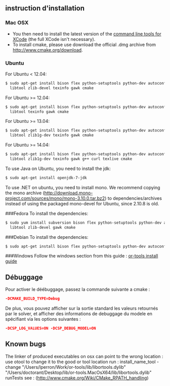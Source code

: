 ## instruction d'installation
### Mac OSX
* You then need to install the latest version of the [command line tools for XCode](https://developer.apple.com/downloads/index.action) (the full XCode isn't necessary).
* To install cmake, please use download the official .dmg archive from http://www.cmake.org/download.
### Ubuntu
For Ubuntu < 12.04:
```bash
$ sudo apt-get install bison flex python-setuptools python-dev autoconf \
  libtool zlib-devel texinfo gawk cmake
```
For Ubuntu >= 12.04:
```bash
$ sudo apt-get install bison flex python-setuptools python-dev autoconf \
  libtool texinfo gawk cmake
```
For Ubuntu >= 13.04:
```bash
$ sudo apt-get install bison flex python-setuptools python-dev autoconf \
  libtool zlib1g-dev texinfo gawk cmake
```
For Ubuntu >= 14.04:
```bash
$ sudo apt-get install bison flex python-setuptools python-dev autoconf \
  libtool zlib1g-dev texinfo gawk g++ curl texlive cmake
```
To use Java on Ubuntu, you need to install the jdk:
```bash
$ sudo apt-get install openjdk-7-jdk
```
To use .NET on ubuntu, you need to install mono. We recommend copying the mono archive (http://download.mono-project.com/sources/mono/mono-3.10.0.tar.bz2) to dependencies/archives instead of using the packaged mono-devel for Ubuntu, since 2.10.8 is old.

###Fedora
To install the dependencies:
```bash
$ sudo yum install subversion bison flex python-setuptools python-dev autoconf \
  libtool zlib-devel gawk cmake
```
###Debian
To install the dependencies:
```bash
$ sudo apt-get install bison flex python-setuptools python-dev autoconf libtool \
```
###Windows
Follow the windows section from this guide : [or-tools install guide](https://developers.google.com/optimization/installing#source_windows)

## Débuggage
Pour activer le déébuggage, passez la commande suivante a cmake :
```cmake
-DCMAKE_BUILD_TYPE=Debug
```
De plus, vous pouvez afficher sur la sortie standard les valeurs retournés par le solver, et afficher des informations de debuggage du modele en spécifiant via les options suivantes :
```cmake
-DCSP_LOG_VALUES=ON -DCSP_DEBUG_MODEL=ON
```

## Known bugs
The linker of produced executables on osx can point to the wrong location : use otool to change it to the good or tool location
run : install_name_tool -change "/Users/lperron/Work/or-tools/lib/libortools.dylib" "/Users/doctorant/Desktop/lib/or-tools.MacOsX64/lib/libortools.dylib" runTests
see : (http://www.cmake.org/Wiki/CMake_RPATH_handling)

